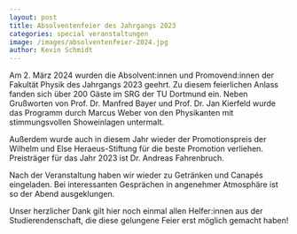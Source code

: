 ```yaml
---
layout: post
title: Absolventenfeier des Jahrgangs 2023
categories: special veranstaltungen
image: /images/absolventenfeier-2024.jpg
author: Kevin Schmidt
---
```

Am 2. März 2024 wurden die Absolvent:innen und Promovend:innen der Fakultät Physik des Jahrgangs 2023 geehrt. Zu diesem feierlichen Anlass fanden sich über 200 Gäste im SRG der TU Dortmund ein. Neben Grußworten von Prof. Dr. Manfred Bayer und Prof. Dr. Jan Kierfeld wurde das Programm durch Marcus Weber von den Physikanten mit stimmungsvollen Showeinlagen untermalt.

Außerdem wurde auch in diesem Jahr wieder der Promotionspreis der Wilhelm und Else Heraeus-Stiftung für die beste Promotion verliehen. Preisträger für das Jahr 2023 ist Dr. Andreas Fahrenbruch.

Nach der Veranstaltung haben wir wieder zu Getränken und Canapés eingeladen. Bei interessanten Gesprächen in angenehmer Atmosphäre ist so der Abend ausgeklungen.

Unser herzlicher Dank gilt hier noch einmal allen Helfer:innen aus der Studierendenschaft, die diese gelungene Feier erst möglich gemacht haben!


